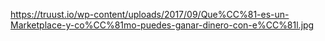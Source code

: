 https://truust.io/wp-content/uploads/2017/09/Que%CC%81-es-un-Marketplace-y-co%CC%81mo-puedes-ganar-dinero-con-e%CC%81l.jpg
